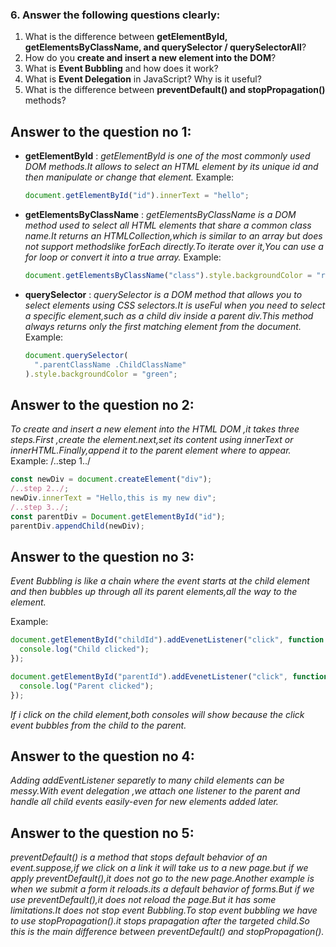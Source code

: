 ### 6. Answer the following questions clearly:

1. What is the difference between **getElementById, getElementsByClassName, and querySelector / querySelectorAll**?
2. How do you **create and insert a new element into the DOM**?
3. What is **Event Bubbling** and how does it work?
4. What is **Event Delegation** in JavaScript? Why is it useful?
5. What is the difference between **preventDefault() and stopPropagation()** methods?

## Answer to the question no 1:

- **getElementById** :
  _getElementById is one of the most commonly used DOM methods.It allows to select an HTML element by its unique id and then manipulate or change that element._
  Example:

  ```javascript
  document.getElementById("id").innerText = "hello";
  ```

- **getElementsByClassName** :
  _getElementsByClassName is a DOM method used to select all HTML elements that share a common class name.It returns an HTMLCollection,which is similar to an array but does not support methodslike forEach directly.To iterate over it,You can use a for loop or convert it into a true array._
  Example:

  ```javascript
  document.getElementsByClassName("class").style.backgroundColor = "red";
  ```

- **querySelector** :
  _querySelector is a DOM method that allows you to select elements using CSS selectors.It is useFul when you need to select a specific element,such as a child div inside a parent div.This method always returns only the first matching element from the document._
  Example:
  ```javascript
  document.querySelector(
    ".parentClassName .ChildClassName"
  ).style.backgroundColor = "green";
  ```

## Answer to the question no 2:

_To create and insert a new element into the HTML DOM ,it takes three steps.First ,create the element.next,set its content using innerText or innerHTML.Finally,append it to the parent element where to appear._
Example:
/..step 1../

```javascript
const newDiv = document.createElement("div");
/..step 2../;
newDiv.innerText = "Hello,this is my new div";
/..step 3../;
const parentDiv = Document.getElementById("id");
parentDiv.appendChild(newDiv);
```

## Answer to the question no 3:

_Event Bubbling is like a chain where the event starts at the child element and then bubbles up through all its parent elements,all the way to the <html> element._

Example:

```javascript
document.getElementById("childId").addEvenetListener("click", function () {
  console.log("Child clicked");
});

document.getElementById("parentId").addEvenetListener("click", function () {
  console.log("Parent clicked");
});
```

_If i click on the child element,both consoles will show because the click event bubbles from the child to the parent._

## Answer to the question no 4:

_Adding addEventListener separetly to many child elements can be messy.With event delegation ,we attach one listener to the parent and handle all child events easily-even for new elements added later._

## Answer to the question no 5:

_preventDefault() is a method that stops default behavior of an event.suppose,if we click on a link it will take us to a new page.but if we apply preventDefault(),it does not go to the new page.Another example is when we submit a form it reloads.its a default behavior of forms.But if we use preventDefault(),it does not reload the page.But it has some limitations.It does not stop event Bubbling.To stop event bubbling we have to use stopPropagation().it stops prapagation after the targeted child.So this is the main difference between preventDefault() and stopPropagation()._
